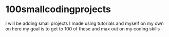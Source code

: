 # 100smallcodingprojects
I will be adding small projects I made using tutorials and myself on my own on here my goal is to get to 100 of these and max out on my coding skills 

